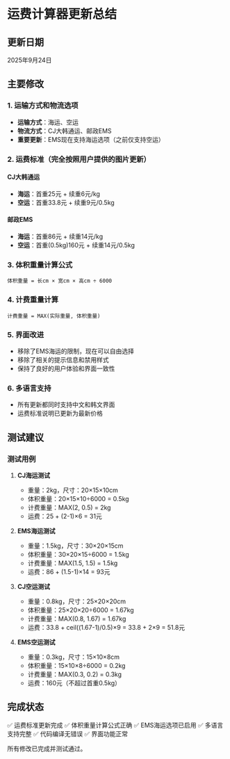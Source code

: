 # 运费计算器更新总结

## 更新日期
2025年9月24日

## 主要修改

### 1. 运输方式和物流选项
- **运输方式**：海运、空运
- **物流方式**：CJ大韩通运、邮政EMS
- **重要更新**：EMS现在支持海运选项（之前仅支持空运）

### 2. 运费标准（完全按照用户提供的图片更新）

#### CJ大韩通运
- **海运**：首重25元 + 续重6元/kg
- **空运**：首重33.8元 + 续重9元/0.5kg

#### 邮政EMS
- **海运**：首重86元 + 续重14元/kg
- **空运**：首重(0.5kg)160元 + 续重14元/0.5kg

### 3. 体积重量计算公式
```
体积重量 = 长cm × 宽cm × 高cm ÷ 6000
```

### 4. 计费重量计算
```
计费重量 = MAX(实际重量, 体积重量)
```

### 5. 界面改进
- 移除了EMS海运的限制，现在可以自由选择
- 移除了相关的提示信息和禁用样式
- 保持了良好的用户体验和界面一致性

### 6. 多语言支持
- 所有更新都同时支持中文和韩文界面
- 运费标准说明已更新为最新价格

## 测试建议

### 测试用例
1. **CJ海运测试**
   - 重量：2kg，尺寸：20×15×10cm
   - 体积重量：20×15×10÷6000 = 0.5kg
   - 计费重量：MAX(2, 0.5) = 2kg
   - 运费：25 + (2-1)×6 = 31元

2. **EMS海运测试**
   - 重量：1.5kg，尺寸：30×20×15cm
   - 体积重量：30×20×15÷6000 = 1.5kg
   - 计费重量：MAX(1.5, 1.5) = 1.5kg
   - 运费：86 + (1.5-1)×14 = 93元

3. **CJ空运测试**
   - 重量：0.8kg，尺寸：25×20×20cm
   - 体积重量：25×20×20÷6000 = 1.67kg
   - 计费重量：MAX(0.8, 1.67) = 1.67kg
   - 运费：33.8 + ceil((1.67-1)/0.5)×9 = 33.8 + 2×9 = 51.8元

4. **EMS空运测试**
   - 重量：0.3kg，尺寸：15×10×8cm
   - 体积重量：15×10×8÷6000 = 0.2kg
   - 计费重量：MAX(0.3, 0.2) = 0.3kg
   - 运费：160元（不超过首重0.5kg）

## 完成状态
✅ 运费标准更新完成
✅ 体积重量计算公式正确
✅ EMS海运选项已启用
✅ 多语言支持完整
✅ 代码编译无错误
✅ 界面功能正常

所有修改已完成并测试通过。
